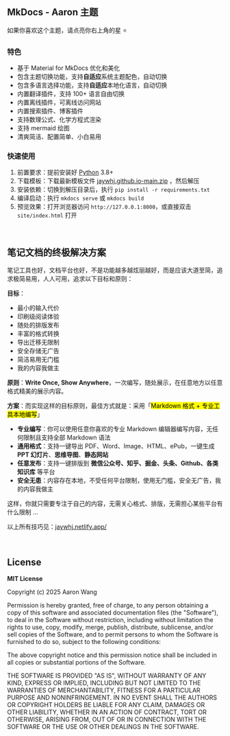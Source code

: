 ## MkDocs - Aaron 主题

如果你喜欢这个主题，请点亮你右上角的星 ⭐️

### 特色

- 基于 Material for MkDocs 优化和美化
- 包含主题切换功能，支持**自适应**系统主题配色，自动切换
- 包含多语言选择功能，支持**自适应**本地化语言，自动切换
- 内置翻译插件，支持 100+ 语言自由切换
- 内置离线插件，可离线访问网站
- 内置搜索插件、博客插件
- 支持数理公式、化学方程式渲染
- 支持 mermaid 绘图
- 清爽简洁、配置简单、小白易用

### 快速使用

1. 前置要求：提前安装好 [Python](https://www.python.org/downloads/) 3.8+
2. 下载模板：下载最新模板文件 [jaywhj.github.io-main.zip](https://github.com/jaywhj/jaywhj.github.io/archive/refs/heads/main.zip) ，然后解压
3. 安装依赖：切换到解压目录后，执行 `pip install -r requirements.txt`
4. 编译启动：执行 `mkdocs serve` 或 `mkdocs build`
5. 预览效果：打开浏览器访问 `http://127.0.0.1:8000`，或直接双击 `site/index.html` 打开

<br />

## 笔记文档的终极解决方案

笔记工具也好，文档平台也好，不是功能越多越炫丽越好，而是应该大道至简，追求极简易用，人人可用，追求以下目标和原则：

**目标**：

- 最小的输入代价
- 印刷级阅读体验
- 随处的排版发布
- 丰富的格式转换
- 导出迁移无限制
- 安全存储无广告
- 简洁易用无门槛
- 我的内容我做主

**原则**：**Write Once, Show Anywhere**，一次编写，随处展示，在任意地方以任意格式精美的展示内容。

**方案**：而实现这样的目标原则，最佳方式就是：采用「<mark>Markdown 格式 + 专业工具本地编写</mark>」

- **专业编写**：你可以使用任意你喜欢的专业 Markdown 编辑器编写内容，无任何限制且支持全部 Markdown 语法
- **通用格式**：支持一键导出 PDF、Word、Image、HTML、ePub，一键生成 **PPT 幻灯片**、**思维导图**、**静态网站**
- **任意发布**：支持一键排版到 **微信公众号、知乎、掘金、头条、Github、各类知识库** 等平台
- **安全无患**：内容存在本地，不受任何平台限制，使用无门槛，安全无广告，我的内容我做主

这样，你就只需要专注于自己的内容，无需关心格式、排版，无需担心某些平台有什么限制 ...



以上所有技巧见：[jaywhj.netlify.app/](https://jaywhj.netlify.app/)



<br />

## License

**MIT License**

Copyright (c) 2025 Aaron Wang

Permission is hereby granted, free of charge, to any person obtaining a copy
of this software and associated documentation files (the "Software"), to deal
in the Software without restriction, including without limitation the rights
to use, copy, modify, merge, publish, distribute, sublicense, and/or sell
copies of the Software, and to permit persons to whom the Software is
furnished to do so, subject to the following conditions:

The above copyright notice and this permission notice shall be included in all
copies or substantial portions of the Software.

THE SOFTWARE IS PROVIDED "AS IS", WITHOUT WARRANTY OF ANY KIND, EXPRESS OR
IMPLIED, INCLUDING BUT NOT LIMITED TO THE WARRANTIES OF MERCHANTABILITY,
FITNESS FOR A PARTICULAR PURPOSE AND NONINFRINGEMENT. IN NO EVENT SHALL THE
AUTHORS OR COPYRIGHT HOLDERS BE LIABLE FOR ANY CLAIM, DAMAGES OR OTHER
LIABILITY, WHETHER IN AN ACTION OF CONTRACT, TORT OR OTHERWISE, ARISING FROM,
OUT OF OR IN CONNECTION WITH THE SOFTWARE OR THE USE OR OTHER DEALINGS IN THE
SOFTWARE.
